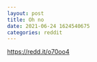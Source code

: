 ```yaml
--- 
layout: post 
title: Oh no 
date: 2021-06-24 1624540675 
categories: reddit 
--- 
```

https://redd.it/o70oo4